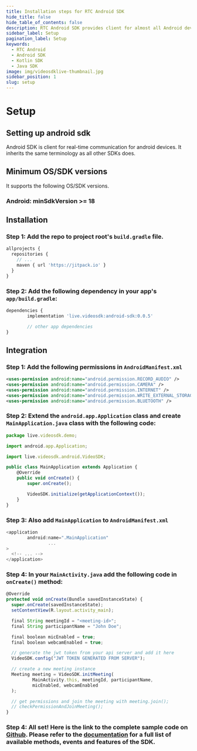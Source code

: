 ```yaml
---
title: Installation steps for RTC Android SDK
hide_title: false
hide_table_of_contents: false
description: RTC Android SDK provides client for almost all Android devices. it takes less amount of cpu and memory.
sidebar_label: Setup
pagination_label: Setup
keywords:
  - RTC Android
  - Android SDK
  - Kotlin SDK
  - Java SDK
image: img/videosdklive-thumbnail.jpg
sidebar_position: 1
slug: setup
---
```


# Setup

## Setting up android sdk

Android SDK is client for real-time communication for android devices. It inherits the same terminology as all other SDKs does.

## Minimum OS/SDK versions

It supports the following OS/SDK versions.

### Android: minSdkVersion >= 18

## Installation

### Step 1: Add the repo to project root's `build.gradle` file.

```js title="build.gradle"
allprojects {
  repositories {
    // ...
    maven { url 'https://jitpack.io' }
  }
}
```

### Step 2: Add the following dependency in your app's `app/build.gradle`:

```js title="app/build.gradle"
dependencies {
		implementation 'live.videosdk:android-sdk:0.0.5'

		// other app dependencies
}
```

## Integration

### Step 1: Add the following permissions in `AndroidManifest.xml`

```xml title="AndroidManifest.xml"
<uses-permission android:name="android.permission.RECORD_AUDIO" />
<uses-permission android:name="android.permission.CAMERA" />
<uses-permission android:name="android.permission.INTERNET" />
<uses-permission android:name="android.permission.WRITE_EXTERNAL_STORAGE" />
<uses-permission android:name="android.permission.BLUETOOTH" />
```

### Step 2: Extend the `android.app.Application` class and create `MainApplication.java` class with the following code:

```js title="MainApplication.java"
package live.videosdk.demo;

import android.app.Application;

import live.videosdk.android.VideoSDK;

public class MainApplication extends Application {
    @Override
    public void onCreate() {
        super.onCreate();

        VideoSDK.initialize(getApplicationContext());
    }
}
```

### Step 3: Also add `MainApplication` to `AndroidManifest.xml`

```js title="AndroidManifest.xml"
<application
        android:name=".MainApplication"
				...
>
  <!-- ... -->
</application>
```

### Step 4: In your `MainActivity.java` add the following code in `onCreate()` method:

```js title="MainActivity.java"
@Override
protected void onCreate(Bundle savedInstanceState) {
  super.onCreate(savedInstanceState);
  setContentView(R.layout.activity_main);

  final String meetingId = "<meeting-id>";
  final String participantName = "John Doe";

  final boolean micEnabled = true;
  final boolean webcamEnabled = true;

  // generate the jwt token from your api server and add it here
  VideoSDK.config("JWT TOKEN GENERATED FROM SERVER");

  // create a new meeting instance
  Meeting meeting = VideoSDK.initMeeting(
          MainActivity.this, meetingId, participantName,
          micEnabled, webcamEnabled
  );

  // get permissions and join the meeting with meeting.join();
  // checkPermissionAndJoinMeeting();
}
```

### Step 4: All set! Here is the link to the complete sample code on [Github](https://github.com/videosdk-live/videosdk-rtc-android-java-sdk-example). Please refer to the [documentation](/docs/realtime-communication/sdk-reference/android-sdk/videosdk-class) for a full list of available methods, events and features of the SDK.
